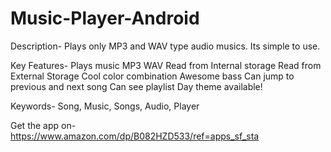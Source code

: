 # Music-Player-Android
Description-
Plays only MP3 and WAV type audio musics. Its simple to use. 



Key Features-
Plays music
MP3 
WAV 
Read from Internal storage 
Read from External Storage 
Cool color combination 
Awesome bass 
Can jump to previous and next song 
Can see playlist 
Day theme available! 



Keywords-
Song, Music, Songs, Audio, Player 

Get the app on-
https://www.amazon.com/dp/B082HZD533/ref=apps_sf_sta
